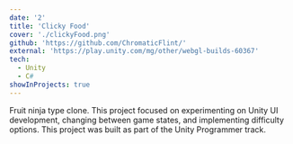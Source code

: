 ```yaml
---
date: '2'
title: 'Clicky Food'
cover: './clickyFood.png'
github: 'https://github.com/ChromaticFlint/'
external: 'https://play.unity.com/mg/other/webgl-builds-60367'
tech:
  - Unity
  - C#
showInProjects: true
---
```


Fruit ninja type clone. This project focused on experimenting on Unity UI development, changing between game states, and implementing difficulty options. This project was built as part of the Unity Programmer track.
